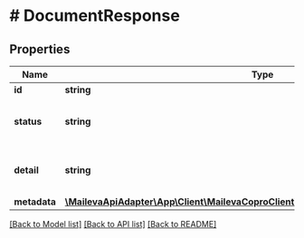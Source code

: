# # DocumentResponse

## Properties

Name | Type | Description | Notes
------------ | ------------- | ------------- | -------------
**id** | **string** |  | [optional]
**status** | **string** | Statut de la vérification du document | [optional] [default to 'PROCESSED']
**detail** | **string** | Raison du rejet (statut REJECTED uniquement) | [optional]
**metadata** | [**\MailevaApiAdapter\App\Client\MailevaCoproClient\Model\DocumentResponseMetadata**](DocumentResponseMetadata.md) |  | [optional]

[[Back to Model list]](../../README.md#models) [[Back to API list]](../../README.md#endpoints) [[Back to README]](../../README.md)
